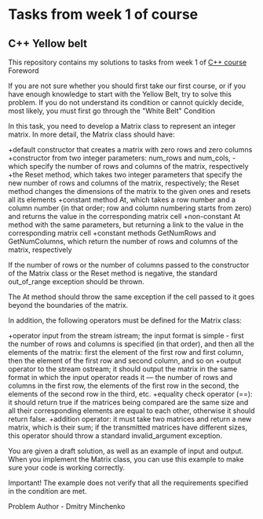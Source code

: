 # Tasks from week 1 of course

## C++ Yellow belt

This repository contains my solutions to tasks from week 1 of [C++ course](https://www.coursera.org/learn/c-plus-plus-yellow/home/welcome)
Foreword

If you are not sure whether you should first take our first course, or if you have enough knowledge to start with the Yellow Belt, try to solve this problem. If you do not understand its condition or cannot quickly decide, most likely, you must first go through the "White Belt"
Condition

In this task, you need to develop a Matrix class to represent an integer matrix. In more detail, the Matrix class should have:

+default constructor that creates a matrix with zero rows and zero columns
+constructor from two integer parameters: num_rows and num_cols, - which specify the number of rows and columns of the matrix, respectively
+the Reset method, which takes two integer parameters that specify the new number of rows and columns of the matrix, respectively; the Reset method changes the dimensions of the matrix to the given ones and resets all its elements
+constant method At, which takes a row number and a column number (in that order; row and column numbering starts from zero) and returns the value in the corresponding matrix cell
+non-constant At method with the same parameters, but returning a link to the value in the corresponding matrix cell
+constant methods GetNumRows and GetNumColumns, which return the number of rows and columns of the matrix, respectively

If the number of rows or the number of columns passed to the constructor of the Matrix class or the Reset method is negative, the standard out_of_range exception should be thrown.

The At method should throw the same exception if the cell passed to it goes beyond the boundaries of the matrix.

In addition, the following operators must be defined for the Matrix class:

+operator input from the stream istream; the input format is simple - first the number of rows and columns is specified (in that order), and then all the elements of the matrix: first the element of the first row and first column, then the element of the first row and second column, and so on
+output operator to the stream ostream; it should output the matrix in the same format in which the input operator reads it — the number of rows and columns in the first row, the elements of the first row in the second, the elements of the second row in the third, etc.
+equality check operator (==): it should return true if the matrices being compared are the same size and all their corresponding elements are equal to each other, otherwise it should return false.
+addition operator: it must take two matrices and return a new matrix, which is their sum; if the transmitted matrices have different sizes, this operator should throw a standard invalid_argument exception.

You are given a draft solution, as well as an example of input and output. When you implement the Matrix class, you can use this example to make sure your code is working correctly.

Important! The example does not verify that all the requirements specified in the condition are met.

Problem Author - Dmitry Minchenko 
